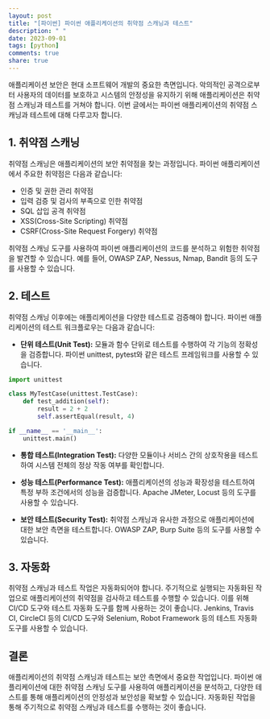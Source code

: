 ```yaml
---
layout: post
title: "[파이썬] 파이썬 애플리케이션의 취약점 스캐닝과 테스트"
description: " "
date: 2023-09-01
tags: [python]
comments: true
share: true
---
```


애플리케이션 보안은 현대 소프트웨어 개발의 중요한 측면입니다. 악의적인 공격으로부터 사용자의 데이터를 보호하고 시스템의 안정성을 유지하기 위해 애플리케이션은 취약점 스캐닝과 테스트를 거쳐야 합니다. 이번 글에서는 파이썬 애플리케이션의 취약점 스캐닝과 테스트에 대해 다루고자 합니다.

## 1. 취약점 스캐닝

취약점 스캐닝은 애플리케이션의 보안 취약점을 찾는 과정입니다. 파이썬 애플리케이션에서 주요한 취약점은 다음과 같습니다:

- 인증 및 권한 관리 취약점
- 입력 검증 및 검사의 부족으로 인한 취약점
- SQL 삽입 공격 취약점
- XSS(Cross-Site Scripting) 취약점
- CSRF(Cross-Site Request Forgery) 취약점

취약점 스캐닝 도구를 사용하여 파이썬 애플리케이션의 코드를 분석하고 위험한 취약점을 발견할 수 있습니다. 예를 들어, OWASP ZAP, Nessus, Nmap, Bandit 등의 도구를 사용할 수 있습니다.

## 2. 테스트

취약점 스캐닝 이후에는 애플리케이션을 다양한 테스트로 검증해야 합니다. 파이썬 애플리케이션의 테스트 워크플로우는 다음과 같습니다:

- **단위 테스트(Unit Test):** 모듈과 함수 단위로 테스트를 수행하여 각 기능의 정확성을 검증합니다. 파이썬 unittest, pytest와 같은 테스트 프레임워크를 사용할 수 있습니다.
```python
import unittest

class MyTestCase(unittest.TestCase):
    def test_addition(self):
        result = 2 + 2
        self.assertEqual(result, 4)

if __name__ == '__main__':
    unittest.main()
```

- **통합 테스트(Integration Test):** 다양한 모듈이나 서비스 간의 상호작용을 테스트하여 시스템 전체의 정상 작동 여부를 확인합니다.

- **성능 테스트(Performance Test):** 애플리케이션의 성능과 확장성을 테스트하여 특정 부하 조건에서의 성능을 검증합니다. Apache JMeter, Locust 등의 도구를 사용할 수 있습니다.

- **보안 테스트(Security Test):** 취약점 스캐닝과 유사한 과정으로 애플리케이션에 대한 보안 측면을 테스트합니다. OWASP ZAP, Burp Suite 등의 도구를 사용할 수 있습니다.

## 3. 자동화

취약점 스캐닝과 테스트 작업은 자동화되어야 합니다. 주기적으로 실행되는 자동화된 작업으로 애플리케이션의 취약점을 검사하고 테스트를 수행할 수 있습니다. 이를 위해 CI/CD 도구와 테스트 자동화 도구를 함께 사용하는 것이 좋습니다. Jenkins, Travis CI, CircleCI 등의 CI/CD 도구와 Selenium, Robot Framework 등의 테스트 자동화 도구를 사용할 수 있습니다.

## 결론

애플리케이션의 취약점 스캐닝과 테스트는 보안 측면에서 중요한 작업입니다. 파이썬 애플리케이션에 대한 취약점 스캐닝 도구를 사용하여 애플리케이션을 분석하고, 다양한 테스트를 통해 애플리케이션의 안정성과 보안성을 확보할 수 있습니다. 자동화된 작업을 통해 주기적으로 취약점 스캐닝과 테스트를 수행하는 것이 좋습니다.